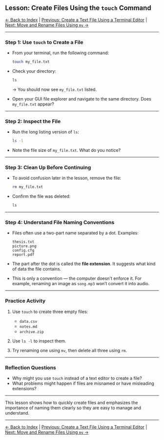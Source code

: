 ## Lesson: Create Files Using the `touch` Command

[← Back to Index](README.md) | [Previous: Create a Text File Using a Terminal Editor](unix-shell-basics-creating-files-lv2.md) | [Next: Move and Rename Files Using `mv` →](unix-shell-basics-creating-files-lv4.md)

---

### Step 1: Use `touch` to Create a File

* From your terminal, run the following command:

  ```bash
  touch my_file.txt
  ```

* Check your directory:

  ```bash
  ls
  ```

  → You should now see `my_file.txt` listed.

* Open your GUI file explorer and navigate to the same directory. Does `my_file.txt` appear?

---

### Step 2: Inspect the File

* Run the long listing version of `ls`:

  ```bash
  ls -l
  ```

* Note the file size of `my_file.txt`. What do you notice?

---

### Step 3: Clean Up Before Continuing

* To avoid confusion later in the lesson, remove the file:

  ```bash
  rm my_file.txt
  ```

* Confirm the file was deleted:

  ```bash
  ls
  ```

---

### Step 4: Understand File Naming Conventions

* Files often use a two-part name separated by a dot. Examples:

  ```
  thesis.txt
  picture.png
  config.cfg
  report.pdf
  ```

* The part after the dot is called the **file extension**. It suggests what kind of data the file contains.

* This is only a convention — the computer doesn't enforce it. For example, renaming an image as `song.mp3` won’t convert it into audio.

---

### Practice Activity

1. Use `touch` to create three empty files:

   * `data.csv`
   * `notes.md`
   * `archive.zip`
2. Use `ls -l` to inspect them.
3. Try renaming one using `mv`, then delete all three using `rm`.

---

### Reflection Questions

* Why might you use `touch` instead of a text editor to create a file?
* What problems might happen if files are misnamed or have misleading extensions?

---

This lesson shows how to quickly create files and emphasizes the importance of naming them clearly so they are easy to manage and understand.

---

[← Back to Index](README.md) | [Previous: Create a Text File Using a Terminal Editor](unix-shell-basics-creating-files-lv2.md) | [Next: Move and Rename Files Using `mv` →](unix-shell-basics-creating-files-lv4.md)
